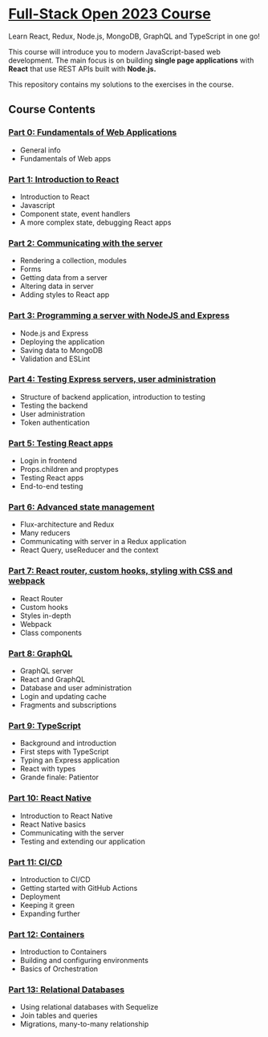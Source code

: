 # [Full-Stack Open 2023 Course](https://fullstackopen.com/en/)

Learn React, Redux, Node.js, MongoDB, GraphQL and TypeScript in one go! 

This course will introduce you to modern JavaScript-based web development. The main focus is on building **single page applications** with **React** that use REST APIs built with **Node.js.**

This repository contains my solutions to the exercises in the course.

## Course Contents

### [Part 0: Fundamentals of Web Applications](https://fullstackopen.com/en/part0)
+ General info
+ Fundamentals of Web apps
### [Part 1: Introduction to React](https://fullstackopen.com/en/part1)
+ Introduction to React
+ Javascript
+ Component state, event handlers
+ A more complex state, debugging React apps
### [Part 2: Communicating with the server](https://fullstackopen.com/en/part2)
+ Rendering a collection, modules
+ Forms
+ Getting data from a server
+ Altering data in server
+ Adding styles to React app
### [Part 3: Programming a server with NodeJS and Express](https://fullstackopen.com/en/part3)
+ Node.js and Express
+ Deploying the application
+ Saving data to MongoDB
+ Validation and ESLint
### [Part 4: Testing Express servers, user administration](https://fullstackopen.com/en/part4)
+ Structure of backend application, introduction to testing
+ Testing the backend
+ User administration
+ Token authentication
### [Part 5: Testing React apps](https://fullstackopen.com/en/part5)
+ Login in frontend
+ Props.children and proptypes
+ Testing React apps
+ End-to-end testing
### [Part 6: Advanced state management](https://fullstackopen.com/en/part6)
+ Flux-architecture and Redux
+ Many reducers
+ Communicating with server in a Redux application
+ React Query, useReducer and the context
### [Part 7: React router, custom hooks, styling with CSS and webpack](https://fullstackopen.com/en/part7)
+ React Router
+ Custom hooks
+ Styles in-depth
+ Webpack
+ Class components
### [Part 8: GraphQL](https://fullstackopen.com/en/part8)
+ GraphQL server
+ React and GraphQL
+ Database and user administration
+ Login and updating cache
+ Fragments and subscriptions
### [Part 9: TypeScript](https://fullstackopen.com/en/part9)
+ Background and introduction
+ First steps with TypeScript
+ Typing an Express application
+ React with types
+ Grande finale: Patientor
### [Part 10: React Native](https://fullstackopen.com/en/part10)
+ Introduction to React Native
+ React Native basics
+ Communicating with the server
+ Testing and extending our application
### [Part 11: CI/CD](https://fullstackopen.com/en/part11)
+ Introduction to CI/CD
+ Getting started with GitHub Actions
+ Deployment
+ Keeping it green
+ Expanding further
### [Part 12: Containers](https://fullstackopen.com/en/part12)
+ Introduction to Containers
+ Building and configuring environments
+ Basics of Orchestration
### [Part 13: Relational Databases](https://fullstackopen.com/en/part13)
+ Using relational databases with Sequelize
+ Join tables and queries
+ Migrations, many-to-many relationship
